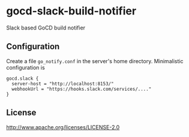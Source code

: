 # gocd-slack-build-notifier
Slack based GoCD build notifier

## Configuration
Create a file `go_notify.conf` in the server's home directory. Minimalistic configuration is
```hocon
gocd.slack {
  server-host = "http://localhost:8153/"
  webhookUrl = "https://hooks.slack.com/services/...."
}
```

## License

http://www.apache.org/licenses/LICENSE-2.0
